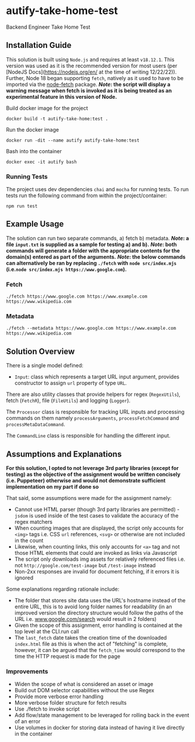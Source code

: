 # autify-take-home-test
Backend Engineer Take Home Test

## Installation Guide
This solution is built using `Node.js` and requires at least `v18.12.1`. This version was used as it is the recommended version for most users (per [NodeJS Docs](https://nodejs.org/en/ at the time of writing 12/22/22)). Further, Node 18 began supporting `fetch`, natively as it used to have to be imported via the [node-fetch](https://www.npmjs.com/package/node-fetch) package.
**_Note_: the script will display a warning message when fetch is invoked as it is being treated as an experimental feature in this version of Node.**


Build docker image for the project 
```
docker build -t autify-take-home:test . 
```

Run the docker image
```
docker run -dit --name autify autify-take-home:test
```

Bash into the container
```
docker exec -it autify bash
```

### Running Tests
The project uses dev dependencies `chai` and `mocha` for running tests. To run tests run the following command from within the project/container:
```
npm run test
```

## Example Usage

The solution can run two separate commands, a) fetch b) metadata.
**_Note_: a file `input.txt` is supplied as a sample for testing a) and b).**
**_Note_: both commands will generate a folder with the appropriate contents for the domain(s) entered as part of the arguments.**
**_Note_: the below commands can alternatively be ran by replacing `./fetch` with `node src/index.mjs` (i.e.`node src/index.mjs https://www.google.com`).**
### Fetch
```
./fetch https://www.google.com https://www.example.com https://www.wikipedia.com
```

### Metadata
```
./fetch --metadata https://www.google.com https://www.example.com https://www.wikipedia.com
```

## Solution Overview
There is a single model defined:
- `Input`: class which represents a target URL input argument, provides constructor to assign `url` property of type `URL`.

There are also utility classes that provide helpers for regex (`RegexUtils`), fetch (`FetchR`), file (`FileUtils`) and logging (`Logger`).

The `Processor` class is responsible for tracking URL inputs and processing commands on them namely `processArguments`, `processFetchCommand` and `processMetaDataCommand`.

The `CommandLine` class is responsible for handling the different input.

## Assumptions and Explanations
**For this solution, I opted to not leverage 3rd party libraries (except for testing) as the objective of the assignment would be written concisely (i.e. Puppeteer) otherwise and would not demonstrate sufficient implementation on my part if done so**

That said, some assumptions were made for the assignment namely:
- Cannot use HTML parser (though 3rd party libraries are permitted) - `jsdom` is used inside of the test cases to validate the accuracy of the regex matchers
- When counting images that are displayed, the script only accounts for `<img>` tags i.e. CSS `url` references, `<svg>` or otherwise are not included in the count
- Likewise, when counting links, this only accounts for `<a>` tag and not those HTML elements that could are invoked as links via Javascript
- The script only downloads img assets for relatively referenced files i.e. not `http://google.com/test-image` but `/test-image` instead
- Non-2xx responses are invalid for document fetching, if it errors it is ignored


Some explanations regarding rationale include:
- The folder that stores site data uses the URL's hostname instead of the entire URL, this is to avoid long folder names for readability (in an improved version the directory structure would follow the paths of the URL i.e. www.google.com/search would result in 2 folders)
- Given the scope of this assignment, error handling is contained at the top level at the CLI.run call
- The `last_fetch` date takes the creation time of the downloaded `index.html` file as this is when the act of "fetching" is complete, however, it can be argued that the `fetch_time` would correspond to the time the HTTP request is made for the page

### Improvements
- Widen the scope of what is considered an asset or image
- Build out DOM selector capabilities without the use Regex
- Provide more verbose error handling
- More verbose folder structure for fetch results
- Use ./fetch to invoke script
- Add flow/state management to be leveraged for rolling back in the event of an error
- Use volumes in docker for storing data instead of having it live directly in the container
